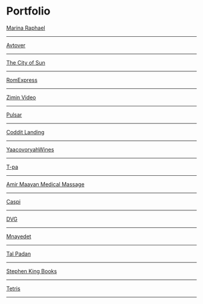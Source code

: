 # Portfolio

<a href="https://marinaraphael.com/" target="_blank">Marina Raphael</a>
_____
<a href="http://avtover.com/" target="_blank">Avtover</a>
_____
<a href="https://thecityofsun.com/" target="_blank">The City of Sun</a>
_____
<a href="https://romexpress.co.il/" target="_blank">RomExpress</a>
_____
<a href="https://zimin.video/" target="_blank">Zimin Video</a>
_____
<a href="https://pulsarua.com/" target="_blank">Pulsar</a>
_____
<a href="https://landing.coditt.com/outsourcing/
" target="_blank">Coddit Landing</a>
_____
<a href="https://yaacovoryahwines.com/" target="_blank">YaacovoryahWines</a>
_____
<a href="https://www.t-pa.co.il/" target="_blank">T-pa</a>
_____
<a href="https://www.amirmassage.co.il/" target="_blank">Amir Maayan Medical Massage</a>
_____
<a href="https://www.caspi-group.co.il/" target="_blank">Caspi</a> 
_____
<a href="https://dvg.co.il/" target="_blank">DVG</a> 
_____
<a href="http://mnayedet.co.il/" target="_blank">Mnayedet</a>
_____
<a href="http://p36099-290-15677.s290.upress.link/" target="_blank">Tal Padan</a>
_____
<a href="https://nazar-himin.github.io/js-project/" target="_blank">Stephen King Books</a>
_____
<a href="https://nazar-himin.github.io/Tetris/" target="_blank">Tetris</a>
_____

